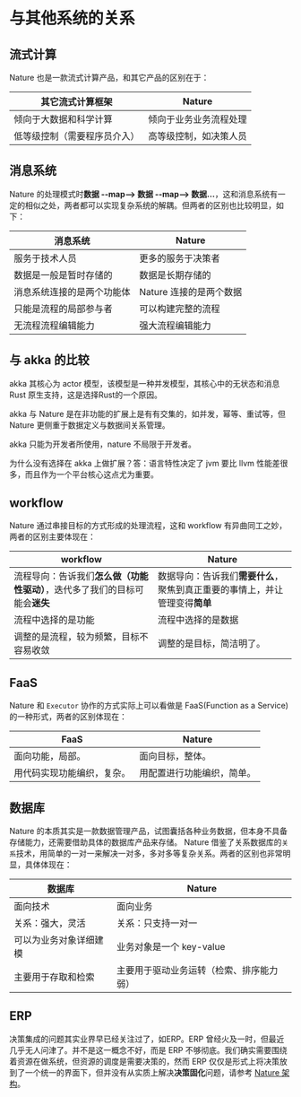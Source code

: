 # 与其他系统的关系

## 流式计算

Nature 也是一款流式计算产品，和其它产品的区别在于：

| 其它流式计算框架             | Nature                 |
| ---------------------------- | ---------------------- |
| 倾向于大数据和科学计算       | 倾向于业务业务流程处理 |
| 低等级控制（需要程序员介入） | 高等级控制，如决策人员 |

## 消息系统

Nature 的处理模式时**数据 --map--> 数据 --map--> 数据...**，这和消息系统有一定的相似之处，两者都可以实现复杂系统的解耦。但两者的区别也比较明显，如下：

| 消息系统                   | Nature                  |
| -------------------------- | ----------------------- |
| 服务于技术人员             | 更多的服务于决策者      |
| 数据是一般是暂时存储的     | 数据是长期存储的        |
| 消息系统连接的是两个功能体 | Nature 连接的是两个数据 |
| 只能是流程的局部参与者     | 可以构建完整的流程      |
| 无流程流程编辑能力         | 强大流程编辑能力        |

## 与 akka 的比较

akka 其核心为 actor 模型，该模型是一种并发模型，其核心中的无状态和消息 Rust 原生支持，这是选择Rust的一个原因。

akka 与 Nature 是在非功能的扩展上是有有交集的，如并发，幂等、重试等，但 Nature 更侧重于数据定义与数据间关系管理。

akka 只能为开发者所使用，nature 不局限于开发者。

为什么没有选择在 akka 上做扩展？答：语言特性决定了 jvm 要比 llvm 性能差很多，而且作为一个平台核心这点尤为重要。

## workflow

Nature 通过串接目标的方式形成的处理流程，这和 workflow 有异曲同工之妙，两者的区别主要体现在：

| workflow                                                     | Nature                                                       |
| ------------------------------------------------------------ | ------------------------------------------------------------ |
| 流程导向：告诉我们**怎么做（功能性驱动）**，迭代多了我们的目标可能会**迷失** | 数据导向：告诉我们**需要什么**，聚焦到真正重要的事情上，并让管理变得**简单** |
| 流程中选择的是功能                                           | 流程中选择的是数据                                           |
| 调整的是流程，较为频繁，目标不容易收敛                       | 调整的是目标，简洁明了。                                     |

## FaaS

Nature 和 `Executor` 协作的方式实际上可以看做是 FaaS(Function as a Service) 的一种形式，两者的区别体现在：

| FaaS                       | Nature                     |
| -------------------------- | -------------------------- |
| 面向功能，局部。           | 面向目标，整体。           |
| 用代码实现功能编织，复杂。 | 用配置进行功能编织，简单。 |

## 数据库

Nature 的本质其实是一款数据管理产品，试图囊括各种业务数据，但本身不具备存储能力，还需要借助具体的数据库产品来存储。 Nature 借鉴了关系数据库的`关系`技术，用简单的一对一来解决一对多，多对多等复杂关系。两者的区别也非常明显，具体体现在：

| 数据库                 | Nature                                   |
| ---------------------- | ---------------------------------------- |
| 面向技术               | 面向业务                                 |
| 关系：强大，灵活       | 关系：只支持一对一                       |
| 可以为业务对象详细建模 | 业务对象是一个 key-value                 |
| 主要用于存取和检索     | 主要用于驱动业务运转（检索、排序能力弱） |

## ERP

决策集成的问题其实业界早已经关注过了，如ERP。ERP 曾经火及一时，但最近几乎无人问津了。并不是这一概念不好，而是 ERP 不够彻底。我们确实需要围绕着资源在做系统，但资源的调度是需要决策的，然而 ERP 仅仅是形式上将决策放到了一个统一的界面下，但并没有从实质上解决**决策固化**问题，请参考 [Nature 架构](help/architecture.md)。